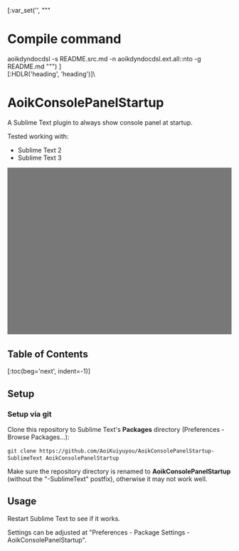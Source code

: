 [:var_set('', """
# Compile command
aoikdyndocdsl -s README.src.md -n aoikdyndocdsl.ext.all::nto -g README.md
""")
]\
[:HDLR('heading', 'heading')]\
# AoikConsolePanelStartup
A Sublime Text plugin to always show console panel at startup.

Tested working with:
- Sublime Text 2
- Sublime Text 3

![Image](/screencast.gif)

## Table of Contents
[:toc(beg='next', indent=-1)]

## Setup

### Setup via git
Clone this repository to Sublime Text's **Packages** directory (Preferences - Browse Packages...):
```
git clone https://github.com/AoiKuiyuyou/AoikConsolePanelStartup-SublimeText AoikConsolePanelStartup
```

Make sure the repository directory is renamed to **AoikConsolePanelStartup**
(without the "-SublimeText" postfix), otherwise it may not work well.

## Usage
Restart Sublime Text to see if it works.

Settings can be adjusted at
"Preferences - Package Settings - AoikConsolePanelStartup".
